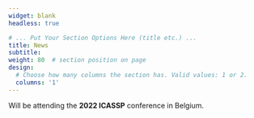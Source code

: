 ```yaml
---
widget: blank
headless: true

# ... Put Your Section Options Here (title etc.) ...
title: News
subtitle:
weight: 80  # section position on page
design:
  # Choose how many columns the section has. Valid values: 1 or 2.
  columns: '1'
---
```


Will be attending the **2022 ICASSP** conference in Belgium.